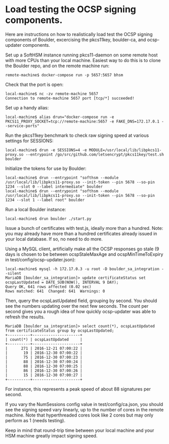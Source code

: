 # Load testing the OCSP signing components.

Here are instructions on how to realistically load test the OCSP signing
components of Boulder, excercising the pkcs11key, boulder-ca, and
ocsp-updater components.

Set up a SoftHSM instance running pkcs11-daemon on some remote host with more
CPUs than your local machine. Easiest way to do this is to clone the Boulder
repo, and on the remote machine run:

    remote-machine$ docker-compose run -p 5657:5657 bhsm

Check that the port is open:

    local-machine$ nc -zv remote-machine 5657
    Connection to remote-machine 5657 port [tcp/*] succeeded!

Set up a handy alias:

    local-machine$ alias drun="docker-compose run -e PKCS11_PROXY_SOCKET=tcp://remote-machine:5657 -e FAKE_DNS=172.17.0.1 --service-ports"

Run the pkcs11key benchmark to check raw signing speed at various settings for SESSIONS:

    local-machine$ drun -e SESSIONS=4 -e MODULE=/usr/local/lib/libpkcs11-proxy.so --entrypoint /go/src/github.com/letsencrypt/pkcs11key/test.sh boulder

Initialize the tokens for use by Boulder:

    local-machine$ drun --entrypoint "softhsm --module /usr/local/lib/libpkcs11-proxy.so --init-token --pin 5678 --so-pin 1234 --slot 0 --label intermediate" boulder
    local-machine$ drun --entrypoint "softhsm --module /usr/local/lib/libpkcs11-proxy.so --init-token --pin 5678 --so-pin 1234 --slot 1 --label root" boulder

Run a local Boulder instance:

    local-machine$ drun boulder ./start.py

Issue a bunch of certificates with test.js, ideally more than a hundred. Note:
you may already have more than a hundred certificates already issued in your
local database. If so, no need to do more.

Using a MySQL client, artificially make all the OCSP responses go stale (9 days
is chosen to be between ocspStaleMaxAge and ocspMinTimeToExpiry in
test/config/ocsp-updater.json):

    local-machine$ mysql -h 172.17.0.3 -u root -D boulder_sa_integration --silent
    MariaDB [boulder_sa_integration]> update certificateStatus set ocspLastUpdated = DATE_SUB(NOW(), INTERVAL 9 DAY);
    Query OK, 641 rows affected (0.02 sec)
    Rows matched: 641  Changed: 641  Warnings: 0

Then, query the ocspLastUpdated field, grouping by second. You should see the
numbers updating over the next few seconds. The count per second gives you a
rough idea of how quickly ocsp-updater was able to refresh the results.

    MariaDB [boulder_sa_integration]> select count(*), ocspLastUpdated from certificateStatus group by ocspLastUpdated;
    +----------+---------------------+
    | count(*) | ocspLastUpdated     |
    +----------+---------------------+
    |      271 | 2016-12-21 07:00:22 |
    |       19 | 2016-12-30 07:00:22 |
    |       75 | 2016-12-30 07:00:23 |
    |       88 | 2016-12-30 07:00:24 |
    |       88 | 2016-12-30 07:00:25 |
    |       86 | 2016-12-30 07:00:26 |
    |       15 | 2016-12-30 07:00:27 |
    +----------+---------------------+

For instance, this represents a peak speed of about 88 signatures per second.

If you vary the NumSessions config value in test/config/ca.json, you should see
the signing speed vary linearly, up to the number of cores in the remote
machine. Note that hyperthreaded cores look like 2 cores but may only perform
as 1 (needs testing).

Keep in mind that round-trip time between your local machine and your HSM
machine greatly impact signing speed.
